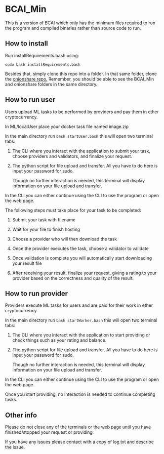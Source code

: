 # BCAI_Min
This is a version of BCAI which only has the minimum files required to run the program and compiled binaries rather than source code to run.

## How to install
Run installRequirements.bash using:

    sudo bash installRequirements.bash

Besides that, simply clone this repo into a folder. In that same folder, clone the [onionshare repo.](https://github.com/micahflee/onionshare) Remember, you should be able to see the BCAI_Min and onionshare folders in the same directory.



## How to run user
Users upload ML tasks to be performed by providers and pay them in ether cryptocurrency.

In ML/localUser place your docker task file named image.zip

In the main directory run ```bash startUser.bash``` this will open two terminal tabs:

1) The CLI where you interact with the application to submit your task, choose providers and validators, and finalize your request.

2) The python script for file upload and transfer. All you have to do here is input your password for sudo.

	Though no further interaction is needed, this terminal will display information on your file upload and transfer.

In the CLI you can either continue using the CLI to use the program or open the web page.

The following steps must take place for your task to be completed:

1) Submit your task with filename

2) Wait for your file to finish hosting

3) Choose a provider who will then download the task

4) Once the provider executes the task, choose a validator to validate

5) Once validation is complete you will automatically start downloading your result file

6) After receiving your result,  finalize your request, giving a rating to your provider based on the correctness and quality of the result.

## How to run provider
Providers execute ML tasks for users and are paid for their work in ether cryptocurrency.

In the main directory run ```bash startWorker.bash``` this will open two terminal tabs:

1) The CLI where you interact with the application to start providing or check things such as your rating and balance.

2) The python script for file upload and transfer. All you have to do here is input your password for sudo.

	Though no further interaction is needed, this terminal will display information on your file upload and transfer.

In the CLI you can either continue using the CLI to use the program or open the web page.

Once you start providing, no interaction is needed to continue completing tasks.

## Other info
Please do not close any of the terminals or the web page until you have finished/stopped your request or providing.

If you have any issues please contact with a copy of log.txt and describe the issue.
